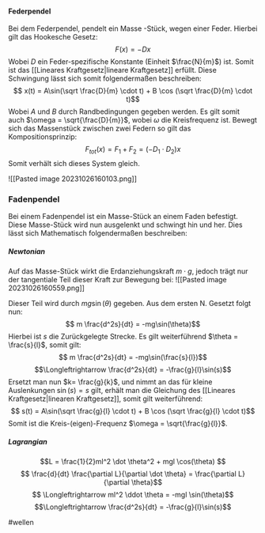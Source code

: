 #### Federpendel
Bei dem Federpendel, pendelt ein Masse -Stück, wegen einer Feder. Hierbei gilt das Hookesche Gesetz:
$$ F(x) = -Dx$$
Wobei $D$ ein Feder-spezifische Konstante (Einheit $\frac{N}{m}$) ist. Somit ist das [[Lineares Kraftgesetz|lineare Kraftgesetz]] erfüllt. Diese Schwingung lässt sich somit folgendermaßen beschreiben:
$$ x(t) = A\sin(\sqrt \frac{D}{m} \cdot t) + B \cos (\sqrt \frac{D}{m} \cdot t)$$
Wobei $A$ und $B$ durch Randbedingungen gegeben werden. Es gilt somit auch $\omega = \sqrt{\frac{D}{m}}$, wobei $\omega$ die Kreisfrequenz ist. Bewegt sich das Massenstück zwischen zwei Federn so gilt das Kompositionsprinzip: 
$$ F_{tot} (x) = F_1 + F_2 = (-D_1\cdot D_2) x$$
Somit verhält sich dieses System gleich.

![[Pasted image 20231026160103.png]]


### Fadenpendel
Bei einem Fadenpendel ist ein Masse-Stück an einem Faden befestigt. Diese Masse-Stück wird nun ausgelenkt und schwingt hin und her. Dies lässt sich Mathematisch folgendermaßen beschreiben:  

##### Newtonian
Auf das Masse-Stück wirkt die Erdanziehungskraft $m \cdot g$, jedoch trägt nur der tangentiale Teil dieser Kraft zur Bewegung bei:
![[Pasted image 20231026160559.png]]

Dieser Teil wird durch $mg \sin (\theta)$ gegeben. Aus dem ersten N. Gesetzt folgt nun:
$$ m \frac{d^2s}{dt} = -mg\sin(\theta)$$
Hierbei ist $s$ die Zurückgelegte Strecke. Es gilt weiterführend $\theta = \frac{s}{l}$, somit gilt:
$$ m \frac{d^2s}{dt} = -mg\sin(\frac{s}{l})$$
$$\Longleftrightarrow  \frac{d^2s}{dt} = -\frac{g}{l}\sin(s)$$
Ersetzt man nun $k= \frac{g}{k}$, und nimmt an das für kleine Auslenkungen $\sin(s) = s$ gilt, erhält man die Gleichung des [[Lineares Kraftgesetz|linearen Kraftgesetz]], somit gilt weiterführend:
$$ s(t) = A\sin(\sqrt \frac{g}{l} \cdot t) + B \cos (\sqrt \frac{g}{l} \cdot t)$$
Somit ist die Kreis-(eigen)-Frequenz $\omega = \sqrt{\frac{g}{l}}$.
##### Lagrangian
$$L = \frac{1}{2}ml^2 \dot \theta^2 + mgl \cos(\theta) $$
$$ \frac{d}{dt} \frac{\partial L}{\partial \dot \theta} = \frac{\partial L}{\partial \theta}$$
$$ \Longleftrightarrow ml^2 \ddot \theta = -mgl \sin(\theta)$$
$$\Longleftrightarrow  \frac{d^2s}{dt} = -\frac{g}{l}\sin(s)$$


#wellen 